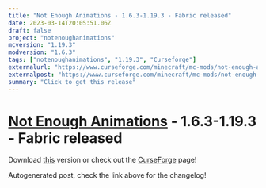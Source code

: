 ```yaml
---
title: "Not Enough Animations - 1.6.3-1.19.3 - Fabric released"
date: 2023-03-14T20:05:51.06Z
draft: false
project: "notenoughanimations"
mcversion: "1.19.3"
modversion: "1.6.3"
tags: ["notenoughanimations", "1.19.3", "Curseforge"]
externalurl: "https://www.curseforge.com/minecraft/mc-mods/not-enough-animations/files/4437480"
externalpost: "https://www.curseforge.com/minecraft/mc-mods/not-enough-animations/files/4437480"
summary: "Click to get this release"
---
```

# [Not Enough Animations](/project/notenoughanimations) - 1.6.3-1.19.3 - Fabric released
Download [this](https://www.curseforge.com/minecraft/mc-mods/not-enough-animations/files/4437480) version or check out the [CurseForge](https://www.curseforge.com/minecraft/mc-mods/not-enough-animations) page!

Autogenerated post, check the link above for the changelog!
